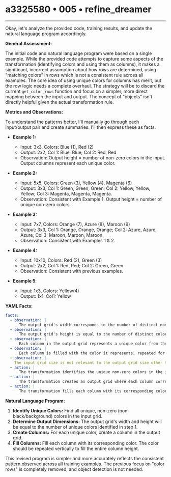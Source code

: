 # a3325580 • 005 • refine_dreamer

---
Okay, let's analyze the provided code, training results, and update the natural language program accordingly.

**General Assessment:**

The initial code and natural language program were based on a single example. While the provided code attempts to capture some aspects of the transformation (identifying colors and using them as columns), it makes a significant, incorrect assumption about how rows are determined, using "matching colors" in rows which is not a consistent rule across all examples. The core idea of using unique colors for columns has merit, but the row logic needs a complete overhaul.  The strategy will be to discard the current `get_color_rows` function and focus on a simpler, more direct mapping between the input and output. The concept of "objects" isn't directly helpful given the actual transformation rule.

**Metrics and Observations:**

To understand the patterns better, I'll manually go through each input/output pair and create summaries. I'll then express these as facts.

*   **Example 1:**
    *   Input: 3x3, Colors: Blue (1), Red (2)
    *   Output: 2x2, Col 1: Blue, Blue; Col 2: Red, Red
    *   Observation: Output height = number of non-zero colors in the input. Output columns represent each unique color.

*   **Example 2:**
    *   Input: 5x5, Colors: Green (3), Yellow (4), Magenta (6)
    *   Output: 3x3, Col 1: Green, Green, Green; Col 2: Yellow, Yellow, Yellow; Col 3: Magenta, Magenta, Magenta.
    *   Observation: Consistent with Example 1. Output height = number of unique non-zero colors.

*   **Example 3:**
    *   Input: 7x7, Colors: Orange (7), Azure (8), Maroon (9)
    *   Output: 3x3, Col 1: Orange, Orange, Orange; Col 2: Azure, Azure, Azure; Col 3: Maroon, Maroon, Maroon.
    *   Observation: Consistent with Examples 1 & 2.

*   **Example 4:**
    *   Input: 10x10, Colors: Red (2), Green (3)
    *   Output: 2x2, Col 1: Red, Red; Col 2: Green, Green.
    *   Observation: Consistent with previous examples.

*   **Example 5**:
    * Input: 1x3, Colors: Yellow(4)
    * Output: 1x1: Col1: Yellow

**YAML Facts:**

```yaml
facts:
  - observation: |
      The output grid's width corresponds to the number of distinct non-zero colors present in the input grid.
  - observation: |
      The output grid's height is equal to the number of distinct colors in the input.
  - observation: |
      Each column in the output grid represents a unique color from the input grid.
  - observation: |
      Each column is filled with the color it represents, repeated for the height of the output grid.
  - observation: |
    The input grid size is not relevant to the output grid size other than in the count of distinct colors
  - action: |
      The transformation identifies the unique non-zero colors in the input.
  - action: |
      The transformation creates an output grid where each column corresponds to a unique color.
  - action: |
      The transformation fills each column with its corresponding color, repeating the color down the column.
```

**Natural Language Program:**

1.  **Identify Unique Colors:** Find all unique, non-zero (non-black/background) colors in the input grid.
2.  **Determine Output Dimensions:** The output grid's width and height will be equal to the number of unique colors identified in step 1.
3.  **Create Columns:** For each unique color, create a column in the output grid.
4.  **Fill Columns:** Fill each column with its corresponding color. The color should be repeated vertically to fill the entire column height.

This revised program is simpler and more accurately reflects the consistent pattern observed across all training examples. The previous focus on "color rows" is completely removed, and object detection is not needed.

